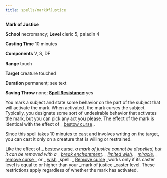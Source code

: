 ```yaml
---
title: spells/markOfJustice
---
```

 **Mark of Justice**

**School** necromancy; **Level** cleric 5, paladin 4

**Casting Time** 10 minutes

**Components** V, S, DF

**Range** touch

**Target** creature touched

**Duration** permanent; see text

**Saving Throw** none; **[Spell Resistance](../glossary#_spell-resistance)** yes

You mark a subject and state some behavior on the part of the subject that will activate the mark. When activated, the mark curses the subject. Typically, you designate some sort of undesirable behavior that activates the mark, but you can pick any act you please. The effect of the mark is identical with the effect of _ [bestow curse](bestowCurse#_bestow-curse)_.

Since this spell takes 10 minutes to cast and involves writing on the target, you can cast it only on a creature that is willing or restrained.

Like the effect of _ [bestow curse](bestowCurse#_bestow-curse)_, a _mark of justice _cannot be dispelled, but it can be removed with a _ [break enchantment](breakEnchantment#_break-enchantment)_, _ [limited wish](limitedWish#_limited-wish)_, _ [miracle](miracle#_miracle)_, _ [remove curse](removeCurse#_remove-curse)_, or _ [wish](wish#_wish) _spell. _ [Remove curse](removeCurse#_remove-curse) _works only if its caster level is equal to or higher than your _mark of justice _caster level. These restrictions apply regardless of whether the mark has activated.

